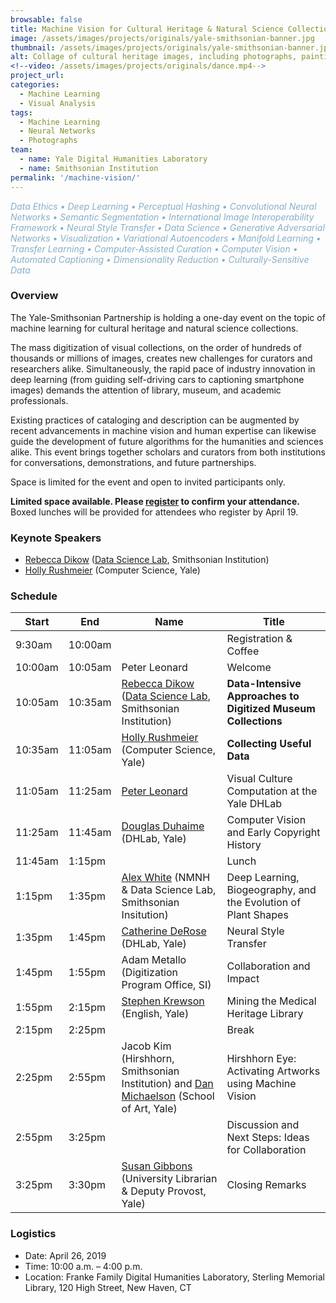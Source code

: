 ```yaml
---
browsable: false
title: Machine Vision for Cultural Heritage & Natural Science Collections
image: /assets/images/projects/originals/yale-smithsonian-banner.jpg
thumbnail: /assets/images/projects/originals/yale-smithsonian-banner.jpg
alt: Collage of cultural heritage images, including photographs, paintings, and sculptures
<!--video: /assets/images/projects/originals/dance.mp4-->
project_url:
categories:
  - Machine Learning
  - Visual Analysis
tags:
  - Machine Learning
  - Neural Networks
  - Photographs
team:
  - name: Yale Digital Humanities Laboratory
  - name: Smithsonian Institution
permalink: '/machine-vision/'
---
```

<span style='color:#87AFC7'>*Data Ethics • Deep Learning • Perceptual Hashing • Convolutional Neural Networks • Semantic Segmentation • International Image Interoperability Framework • Neural Style Transfer • Data Science • Generative Adversarial Networks • Visualization • Variational Autoencoders • Manifold Learning • Transfer Learning • Computer-Assisted Curation • Computer Vision • Automated Captioning • Dimensionality Reduction • Culturally-Sensitive Data*</span>

### Overview

The Yale-Smithsonian Partnership is holding a one-day event on the topic of machine learning for cultural heritage and natural science collections.

The mass digitization of visual collections, on the order of hundreds of thousands or millions of images, creates new challenges for curators and researchers alike. Simultaneously, the rapid pace of industry innovation in deep learning (from guiding self-driving cars to captioning smartphone images) demands the attention of library, museum, and academic professionals.

Existing practices of cataloging and description can be augmented by recent advancements in machine vision and human expertise can likewise guide the development of future algorithms for the humanities and sciences alike. This event brings together scholars and curators from both institutions for conversations, demonstrations, and future partnerships.

Space is limited for the event and open to invited participants only.

**Limited space available. Please <a href='http://schedule.yale.edu/event/5208477' target='_blank'>register</a> to confirm your attendance.** Boxed lunches will be provided for attendees who register by April 19. 

### Keynote Speakers
- [Rebecca Dikow](https://datascience.si.edu/people/dr-rebecca-dikow) ([Data Science Lab](https://datascience.si.edu), Smithsonian Institution)
- [Holly Rushmeier](http://graphics.cs.yale.edu/site/people/holly-rushmeier) (Computer Science, Yale)

### Schedule

<table class="unchanged rich-diff-level-one">
<thead>
<tr>
<th>Start</th>
<th>End</th>
<th>Name</th>
<th>Title</th>
</tr>
</thead>
<tbody>
<tr>
<td>9:30am</td>
<td>10:00am</td>
<td></td>
<td>Registration &amp; Coffee</td>
</tr>
<tr>
<td>10:00am</td>
<td>10:05am</td>
<td>Peter Leonard</td>
<td>Welcome</td>
</tr>
<tr>
<td>10:05am</td>
<td>10:35am</td>
<td>
<a href="https://datascience.si.edu/people/dr-rebecca-dikow" rel="nofollow">Rebecca Dikow</a> (<a href="https://datascience.si.edu" rel="nofollow">Data Science Lab</a>, Smithsonian Institution)</td>
<td><strong>Data-Intensive Approaches to Digitized Museum Collections</strong></td>
</tr>
<tr>
<td>10:35am</td>
<td>11:05am</td>
<td>
<a href="http://graphics.cs.yale.edu/site/people/holly-rushmeier" rel="nofollow">Holly Rushmeier</a> (Computer Science, Yale)</td>
<td><strong>Collecting Useful Data</strong></td>
</tr>
<tr>
<td>11:05am</td>
<td>11:25am</td>
<td><a href="http://pleonard.net" rel="nofollow">Peter Leonard</a></td>
<td>Visual Culture Computation at the Yale DHLab</td>
</tr>
<tr>
<td>11:25am</td>
<td>11:45am</td>
<td>
<a href="http://douglasduhaime.com" rel="nofollow">Douglas Duhaime</a> (DHLab, Yale)</td>
<td>Computer Vision and Early Copyright History</td>
</tr>
<tr>
<td>11:45am</td>
<td>1:15pm</td>
<td></td>
<td>Lunch</td>
</tr>
<tr>
<td>1:15pm</td>
<td>1:35pm</td>
<td>
<a href="http://alexwhitebiology.com" rel="nofollow">Alex White</a> (NMNH &amp; Data Science Lab, Smithsonian Insitution)</td>
<td>Deep Learning, Biogeography, and the Evolution of Plant Shapes</td>
</tr>
<tr>
<td>1:35pm</td>
<td>1:45pm</td>
<td>
<a href="http://www.catherinederose.com" rel="nofollow">Catherine DeRose</a> (DHLab, Yale)</td>
<td>Neural Style Transfer</td>
</tr>
<tr>
<td>1:45pm</td>
<td>1:55pm</td>
<td>
Adam Metallo (Digitization Program Office, SI)</td>
<td>Collaboration and Impact</td>
</tr>
<tr>
<td>1:55pm</td>
<td>2:15pm</td>
<td>
<a href="http://www.stephenkrewson.net" rel="nofollow">Stephen Krewson</a> (English, Yale)</td>
<td>Mining the Medical Heritage Library</td>
</tr>
<tr>
<td>2:15pm</td>
<td>2:25pm</td>
<td></td>
<td>Break</td>
</tr>
<tr>
<td>2:25pm</td>
<td>2:55pm</td>
<td>Jacob Kim (Hirshhorn, Smithsonian Institution) and <a href="http://art.yale.edu/DanMichaelson" rel="nofollow">Dan Michaelson</a> (School of Art, Yale)</td>
<td>Hirshhorn Eye: Activating Artworks using Machine Vision</td>
</tr>
<tr>
<td>2:55pm</td>
<td>3:25pm</td>
<td></td>
<td>Discussion and Next Steps: Ideas for Collaboration</td>
</tr>
<tr>
<td>3:25pm</td>
<td>3:30pm</td>
<td>
<a href="https://provost.yale.edu/who-we-are/susan-gibbons" rel="nofollow">Susan Gibbons</a> (University Librarian &amp; Deputy Provost, Yale)</td>
<td>Closing Remarks</td>
</tbody>
</table>

### Logistics
- Date: April 26, 2019
- Time: 10:00 a.m. – 4:00 p.m.
- Location: Franke Family Digital Humanities Laboratory, Sterling Memorial Library, 120 High Street, New Haven, CT
